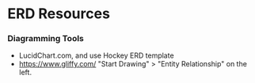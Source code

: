 # ERD Resources

### Diagramming Tools
* LucidChart.com, and use Hockey ERD template
* https://www.gliffy.com/   "Start Drawing" > "Entity Relationship" on the left.
